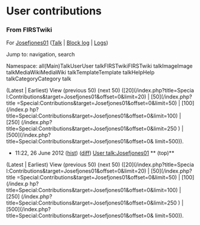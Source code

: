 

# User contributions

### From FIRSTwiki

For [Josefjones01](/index.php?title=User:Josefjones01&action=edit
"User:Josefjones01" ) ([Talk](User_talk:Josefjones01 "User
talk:Josefjones01" ) | [Block
log](/index.php?title=Special:Log&type=block&page=User:Josefjones01
"Special:Log" ) | [Logs](/index.php?title=Special:Log&user=Josefjones01
"Special:Log" ))

Jump to: navigation, search

Namespace:  all(Main)TalkUserUser talkFIRSTwikiFIRSTwiki talkImageImage
talkMediaWikiMediaWiki talkTemplateTemplate talkHelpHelp talkCategoryCategory
talk

(Latest | Earliest) View (previous 50) (next 50) ([20](/index.php?title=Specia
l:Contributions&target=Josefjones01&offset=0&limit=20) | [50](/index.php?title
=Special:Contributions&target=Josefjones01&offset=0&limit=50) | [100](/index.p
hp?title=Special:Contributions&target=Josefjones01&offset=0&limit=100) | [250]
(/index.php?title=Special:Contributions&target=Josefjones01&offset=0&limit=250
) | [500](/index.php?title=Special:Contributions&target=Josefjones01&offset=0&
limit=500)).

  * 11:22, 26 June 2012 ([hist](/index.php?title=User_talk:Josefjones01&action=history "User talk:Josefjones01" )) ([diff](/index.php?title=User_talk:Josefjones01&diff=prev&oldid=169979 "User talk:Josefjones01" )) [User talk:Josefjones01](User_talk:Josefjones01 "User talk:Josefjones01" ) ** (top)**

(Latest | Earliest) View (previous 50) (next 50) ([20](/index.php?title=Specia
l:Contributions&target=Josefjones01&offset=0&limit=20) | [50](/index.php?title
=Special:Contributions&target=Josefjones01&offset=0&limit=50) | [100](/index.p
hp?title=Special:Contributions&target=Josefjones01&offset=0&limit=100) | [250]
(/index.php?title=Special:Contributions&target=Josefjones01&offset=0&limit=250
) | [500](/index.php?title=Special:Contributions&target=Josefjones01&offset=0&
limit=500)).

